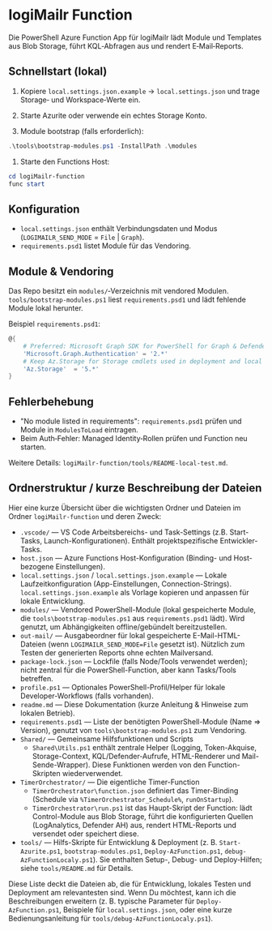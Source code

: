 # logiMailr Function

Die PowerShell Azure Function App für logiMailr lädt Module und Templates aus Blob Storage, führt KQL‑Abfragen aus und rendert E‑Mail‑Reports.

## Schnellstart (lokal)

1. Kopiere `local.settings.json.example` → `local.settings.json` und trage Storage‑ und Workspace‑Werte ein.

1. Starte Azurite oder verwende ein echtes Storage Konto.

1. Module bootstrap (falls erforderlich):

```powershell
.\tools\bootstrap-modules.ps1 -InstallPath .\modules
```

1. Starte den Functions Host:

```powershell
cd logiMailr-function
func start
```

## Konfiguration

- `local.settings.json` enthält Verbindungsdaten und Modus (`LOGIMAILR_SEND_MODE` = `File` | `Graph`).
- `requirements.psd1` listet Module für das Vendoring.

## Module & Vendoring

Das Repo besitzt ein `modules/`‑Verzeichnis mit vendored Modulen. `tools/bootstrap-modules.ps1` liest `requirements.psd1` und lädt fehlende Module lokal herunter.

Beispiel `requirements.psd1`:

```powershell
@{
    # Preferred: Microsoft Graph SDK for PowerShell for Graph & Defender operations
    'Microsoft.Graph.Authentication' = '2.*'
    # Keep Az.Storage for Storage cmdlets used in deployment and local emulation
    'Az.Storage'  = '5.*'
}
```

## Fehlerbehebung

- "No module listed in requirements": `requirements.psd1` prüfen und Module in `ModulesToLoad` eintragen.
- Beim Auth‑Fehler: Managed Identity‑Rollen prüfen und Function neu starten.

Weitere Details: `logiMailr-function/tools/README-local-test.md`.

## Ordnerstruktur / kurze Beschreibung der Dateien

Hier eine kurze Übersicht über die wichtigsten Ordner und Dateien im Ordner `logiMailr-function` und deren Zweck:

- `.vscode/` — VS Code Arbeitsbereichs- und Task-Settings (z.B. Start-Tasks, Launch-Konfigurationen). Enthält projektspezifische Entwickler-Tasks.
- `host.json` — Azure Functions Host-Konfiguration (Binding- und Host-bezogene Einstellungen).
- `local.settings.json` / `local.settings.json.example` — Lokale Laufzeitkonfiguration (App-Einstellungen, Connection-Strings). `local.settings.json.example` als Vorlage kopieren und anpassen für lokale Entwicklung.
- `modules/` — Vendored PowerShell-Module (lokal gespeicherte Module, die `tools\bootstrap-modules.ps1` aus `requirements.psd1` lädt). Wird genutzt, um Abhängigkeiten offline/gebündelt bereitzustellen.
- `out-mail/` — Ausgabeordner für lokal gespeicherte E-Mail-HTML-Dateien (wenn `LOGIMAILR_SEND_MODE=File` gesetzt ist). Nützlich zum Testen der generierten Reports ohne echten Mailversand.
- `package-lock.json` — Lockfile (falls Node/Tools verwendet werden); nicht zentral für die PowerShell-Function, aber kann Tasks/Tools betreffen.
- `profile.ps1` — Optionales PowerShell-Profil/Helper für lokale Developer-Workflows (falls vorhanden).
- `readme.md` — Diese Dokumentation (kurze Anleitung & Hinweise zum lokalen Betrieb).
- `requirements.psd1` — Liste der benötigten PowerShell-Module (Name => Version), genutzt von `tools\bootstrap-modules.ps1` zum Vendoring.
- `Shared/` — Gemeinsame Hilfsfunktionen und Scripts
    - `Shared\Utils.ps1` enthält zentrale Helper (Logging, Token-Akquise, Storage-Context, KQL/Defender-Aufrufe, HTML-Renderer und Mail-Sende-Wrapper). Diese Funktionen werden von den Function-Skripten wiederverwendet.
- `TimerOrchestrator/` — Die eigentliche Timer-Function
    - `TimerOrchestrator\function.json` definiert das Timer-Binding (Schedule via `%TimerOrchestrator_Schedule%`, `runOnStartup`).
    - `TimerOrchestrator\run.ps1` ist das Haupt-Skript der Function: lädt Control-Module aus Blob Storage, führt die konfigurierten Quellen (LogAnalytics, Defender AH) aus, rendert HTML-Reports und versendet oder speichert diese.
- `tools/` — Hilfs-Skripte für Entwicklung & Deployment (z. B. `Start-Azurite.ps1`, `bootstrap-modules.ps1`, `Deploy-AzFunction.ps1`, `debug-AzFunctionLocaly.ps1`). Sie enthalten Setup-, Debug- und Deploy-Hilfen; siehe `tools/README.md` für Details.

Diese Liste deckt die Dateien ab, die für Entwicklung, lokales Testen und Deployment am relevantesten sind. Wenn Du möchtest, kann ich die Beschreibungen erweitern (z. B. typische Parameter für `Deploy-AzFunction.ps1`, Beispiele für `local.settings.json`, oder eine kurze Bedienungsanleitung für `tools/debug-AzFunctionLocaly.ps1`).
